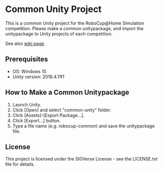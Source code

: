 # Common Unity Project

This is a common Unity project for the RoboCup@Home Simulation competition.
Please make a common unitypackage, and import the unitypackage to Unity projects of each competition.

See also [wiki page](https://github.com/RoboCupatHomeSim/common-unity/wiki).

## Prerequisites

- OS: Windows 10
- Unity version: 2018.4.11f1

## How to Make a Common Unitypackage

1. Launch Unity.
2. Click [Open] and select "common-unity" folder.
3. Click [Assets]-[Export Package...].
4. Click [Export...] button.
5. Type a file name (e.g. robocup-common) and save the unitypackage file.

## License

This project is licensed under the SIGVerse License - see the LICENSE.txt file for details.
